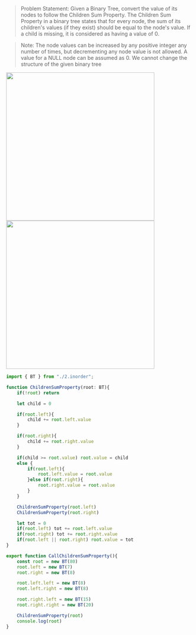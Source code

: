 > Problem Statement: Given a Binary Tree, convert the value of its nodes to follow the Children Sum Property. The Children Sum Property in a binary tree states that for every node, the sum of its children's values (if they exist) should be equal to the node's value. If a child is missing, it is considered as having a value of 0.

> Note: The node values can be increased by any positive integer any number of times, but decrementing any node value is not allowed.
A value for a NULL node can be assumed as 0.
We cannot change the structure of the given binary tree

<img width=400 src="https://github.com/user-attachments/assets/c9a34119-79b6-488b-9f04-b1aed57ea097">

<img width=400 src="https://github.com/user-attachments/assets/3f9039b4-0d68-47d3-bbc9-5ffbf1168ea8">

```ts
import { BT } from "./2.inorder";

function ChildrenSumProperty(root: BT){
    if(!root) return 

    let child = 0

    if(root.left){
        child += root.left.value
    }

    if(root.right){
        child += root.right.value
    }

    if(child >= root.value) root.value = child
    else {
        if(root.left){
            root.left.value = root.value
        }else if(root.right){
            root.right.value = root.value
        }
    }

    ChildrenSumProperty(root.left)
    ChildrenSumProperty(root.right)

    let tot = 0
    if(root.left) tot += root.left.value
    if(root.right) tot += root.right.value
    if(root.left || root.right) root.value = tot
}

export function CallChildrenSumProperty(){
    const root = new BT(80)
    root.left = new BT(7)
    root.right = new BT(8)

    root.left.left = new BT(8)
    root.left.right = new BT(8)

    root.right.left = new BT(15)
    root.right.right = new BT(20)

    ChildrenSumProperty(root)
    console.log(root)
}
```
